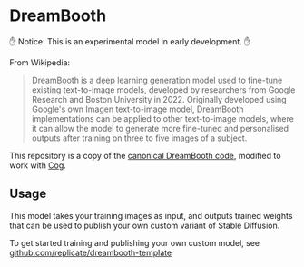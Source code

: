 # DreamBooth

✋ Notice: This is an experimental model in early development. ✋

From Wikipedia:

> DreamBooth is a deep learning generation model used to fine-tune existing text-to-image models, developed by researchers from Google Research and Boston University in 2022. Originally developed using Google's own Imagen text-to-image model, DreamBooth implementations can be applied to other text-to-image models, where it can allow the model to generate more fine-tuned and personalised outputs after training on three to five images of a subject.

This repository is a copy of the [canonical DreamBooth code](https://github.com/ShivamShrirao/diffusers/tree/main/examples/dreambooth), modified to work with [Cog](https://replicate.com/replicate/cog).

## Usage

This model takes your training images as input, and outputs trained weights that can be used to publish your own custom variant of Stable Diffusion.

To get started training and publishing your own custom model, see [github.com/replicate/dreambooth-template](https://github.com/replicate/dreambooth-template)
